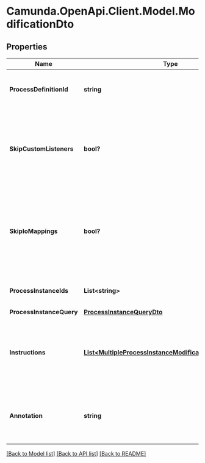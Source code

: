 # Camunda.OpenApi.Client.Model.ModificationDto

## Properties

Name | Type | Description | Notes
------------ | ------------- | ------------- | -------------
**ProcessDefinitionId** | **string** | The id of the process definition for the modification | [optional] 
**SkipCustomListeners** | **bool?** | Skip execution listener invocation for activities that are started or ended as part of this request. | [optional] 
**SkipIoMappings** | **bool?** | Skip execution of [input/output variable mappings](https://docs.camunda.org/manual/7.17/user-guide/process-engine/variables/#input-output-variable-mapping) for activities that are started or ended as part of this request. | [optional] 
**ProcessInstanceIds** | **List&lt;string&gt;** | A list of process instance ids to modify. | [optional] 
**ProcessInstanceQuery** | [**ProcessInstanceQueryDto**](ProcessInstanceQueryDto.md) |  | [optional] 
**Instructions** | [**List&lt;MultipleProcessInstanceModificationInstructionDto&gt;**](MultipleProcessInstanceModificationInstructionDto.md) | An array of modification instructions. The instructions are executed in the order they are in.  | [optional] 
**Annotation** | **string** | An arbitrary text annotation set by a user for auditing reasons. | [optional] 

[[Back to Model list]](../README.md#documentation-for-models) [[Back to API list]](../README.md#documentation-for-api-endpoints) [[Back to README]](../README.md)

